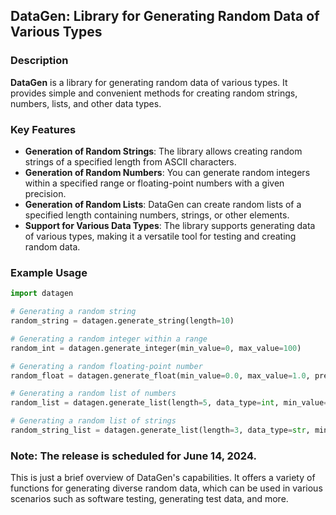 ## DataGen: Library for Generating Random Data of Various Types

### Description

**DataGen** is a library for generating random data of various types. It provides simple and convenient methods for creating random strings, numbers, lists, and other data types.

### Key Features

- **Generation of Random Strings**: The library allows creating random strings of a specified length from ASCII characters.
- **Generation of Random Numbers**: You can generate random integers within a specified range or floating-point numbers with a given precision.
- **Generation of Random Lists**: DataGen can create random lists of a specified length containing numbers, strings, or other elements.
- **Support for Various Data Types**: The library supports generating data of various types, making it a versatile tool for testing and creating random data.

### Example Usage

```python
import datagen

# Generating a random string
random_string = datagen.generate_string(length=10)

# Generating a random integer within a range
random_int = datagen.generate_integer(min_value=0, max_value=100)

# Generating a random floating-point number
random_float = datagen.generate_float(min_value=0.0, max_value=1.0, precision=2)

# Generating a random list of numbers
random_list = datagen.generate_list(length=5, data_type=int, min_value=0, max_value=10)

# Generating a random list of strings
random_string_list = datagen.generate_list(length=3, data_type=str, min_length=3, max_length=5)
```

### Note: The release is scheduled for June 14, 2024.

This is just a brief overview of DataGen's capabilities. It offers a variety of functions for generating diverse random data, which can be used in various scenarios such as software testing, generating test data, and more.
